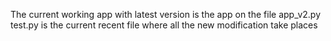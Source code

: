The current working app with latest version is the app on the file app_v2.py
test.py is the current recent file where all the new modification take places
